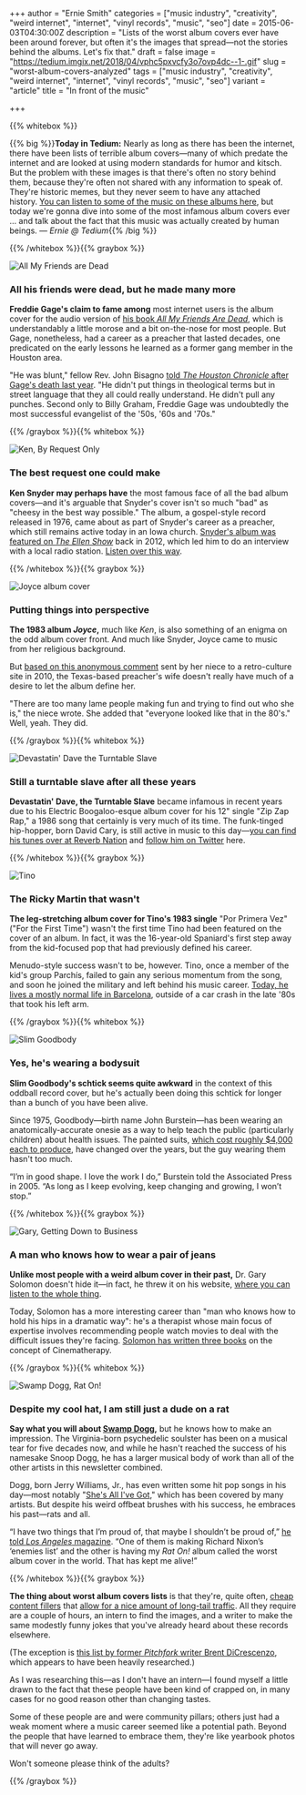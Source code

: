 +++
author = "Ernie Smith"
categories = ["music industry", "creativity", "weird internet", "internet", "vinyl records", "music", "seo"]
date = 2015-06-03T04:30:00Z
description = "Lists of the worst album covers ever have been around forever, but often it's the images that spread—not the stories behind the albums. Let's fix that."
draft = false
image = "https://tedium.imgix.net/2018/04/vphc5pxvcfy3o7ovp4dc--1-.gif"
slug = "worst-album-covers-analyzed"
tags = ["music industry", "creativity", "weird internet", "internet", "vinyl records", "music", "seo"]
variant = "article"
title = "In front of the music"

+++

{{% whitebox %}}

{{% big %}}**Today in Tedium:** Nearly as long as there has been the internet, there have been lists of terrible album covers—many of which predate the internet and are looked at using modern standards for humor and kitsch. But the problem with these images is that there's often no story behind them, because they're often not shared with any information to speak of. They're historic memes, but they never seem to have any attached history. [You can listen to some of the music on these albums here](https://www.youtube.com/watch?v=-jaHEa5omWE), but today we're gonna dive into some of the most infamous album covers ever … and talk about the fact that this music was actually created by human beings. _— Ernie @ Tedium_{{% /big %}}

{{% /whitebox %}}{{% graybox %}}

![All My Friends are Dead](https://tedium.imgix.net/2018/04/f7nljzgi7pmpssqt0cyk.jpg)

### All his friends were dead, but he made many more

**Freddie Gage's claim to fame among** most internet users is the album cover for the audio version of [his book _All My Friends Are Dead_](http://freddiegage.com/books_amfad), which is understandably a little morose and a bit on-the-nose for most people. But Gage, nonetheless, had a career as a preacher that lasted decades, one predicated on the early lessons he learned as a former gang member in the Houston area.

"He was blunt," fellow Rev. John Bisagno [told _The Houston Chronicle_ after Gage's death last year](http://www.chron.com/news/houston-deaths/article/Freddie-Gage-Houston-teen-gang-leader-turned-5758870.php). "He didn't put things in theological terms but in street language that they all could really understand. He didn't pull any punches. Second only to Billy Graham, Freddie Gage was undoubtedly the most successful evangelist of the '50s, '60s and '70s."

{{% /graybox %}}{{% whitebox %}}

![Ken, By Request Only](https://tedium.imgix.net/2018/04/lstmsi4oibxavxw7usso.jpg)

### The best request one could make

**Ken Snyder may perhaps have** the most famous face of all the bad album covers—and it's arguable that Snyder's cover isn't so much "bad" as "cheesy in the best way possible." The album, a gospel-style record released in 1976, came about as part of Snyder's career as a preacher, which still remains active today in an Iowa church. [Snyder's album was featured on _The Ellen Show_](https://www.youtube.com/watch?v=iXFT8AwEss4) back in 2012, which led him to do an interview with a local radio station. [Listen over this way](http://kiwaradio.com/local-news/sheldon-pastors-record-album-cover-featured-on-ellen-show/).

{{% /whitebox %}}{{% graybox %}}

![Joyce album cover](https://tedium.imgix.net/2018/04/wf27oocozsdpfycrn6fn.jpg)

### Putting things into perspective

**The 1983 album _Joyce_,** much like _Ken_, is also something of an enigma on the odd album cover front. And much like Snyder, Joyce came to music from her religious background.

But [based on this anonymous comment](http://www.retrospace.org/2010/01/joyce-drake-mystery-unraveled.html) sent by her niece to a retro-culture site in 2010, the Texas-based preacher's wife doesn't really have much of a desire to let the album define her.

"There are too many lame people making fun and trying to find out who she is," the niece wrote. She added that "everyone looked like that in the 80's." Well, yeah. They did.

{{% /graybox %}}{{% whitebox %}}

![Devastatin' Dave the Turntable Slave](https://tedium.imgix.net/2018/04/t6rfivjw7sw0djeumtdx.jpg)

### Still a turntable slave after all these years

**Devastatin' Dave, the Turntable Slave** became infamous in recent years due to his Electric Boogaloo-esque album cover for his 12" single "Zip Zap Rap," a 1986 song that certainly is very much of its time. The funk-tinged hip-hopper, born David Cary, is still active in music to this day—[you can find his tunes over at Reverb Nation](http://www.reverbnation.com/devastatindavetheturntableslave) and [follow him on Twitter](https://twitter.com/davestatendave) here.

{{% /whitebox %}}{{% graybox %}}

![Tino](https://tedium.imgix.net/2018/04/yh91exdzifiziyyleeow.jpg)

### The Ricky Martin that wasn't

**The leg-stretching album cover for Tino's 1983 single** "Por Primera Vez" ("For the First Time") wasn't the first time Tino had been featured on the cover of an album. In fact, it was the 16-year-old Spaniard's first step away from the kid-focused pop that had previously defined his career.

Menudo-style success wasn't to be, however. Tino, once a member of the kid's group Parchís, failed to gain any serious momentum from the song, and soon he joined the military and left behind his music career. [Today, he lives a mostly normal life in Barcelona](http://www.imdb.com/name/nm0273193/?ref_=tt_ov_st), outside of a car crash in the late '80s that took his left arm.

{{% /graybox %}}{{% whitebox %}}

![Slim Goodbody](https://tedium.imgix.net/2018/04/zs6elg0qjlq8lsubpppm.jpg)

### Yes, he's wearing a bodysuit

**Slim Goodbody's schtick seems quite awkward** in the context of this oddball record cover, but he's actually been doing this schtick for longer than a bunch of you have been alive.

Since 1975, Goodbody—birth name John Burstein—has been wearing an anatomically-accurate onesie as a way to help teach the public (particularly children) about health issues. The painted suits, [which cost roughly $4,000 each to produce](http://www.nbcnews.com/id/8475072/site/todayshow/ns/today-entertainment/t/slim-goodbody-still-educating-children/), have changed over the years, but the guy wearing them hasn't too much.

“I’m in good shape. I love the work I do,” Burstein told the Associated Press in 2005. “As long as I keep evolving, keep changing and growing, I won’t stop.”

{{% /whitebox %}}{{% graybox %}}

![Gary, Getting Down to Business](https://tedium.imgix.net/2018/04/givonbunaddsxfapsyyk.jpg)

### A man who knows how to wear a pair of jeans

**Unlike most people with a weird album cover in their past,** Dr. Gary Solomon doesn't hide it—in fact, he threw it on his website, [where you can listen to the whole thing](http://www.cinema-therapy.com/music.html).

Today, Solomon has a more interesting career than "man who knows how to hold his hips in a dramatic way": he's a therapist whose main focus of expertise involves recommending people watch movies to deal with the difficult issues they're facing. [Solomon has written three books](http://amzn.to/1RI0GE7) on the concept of Cinematherapy.

{{% /graybox %}}{{% whitebox %}}

![Swamp Dogg, Rat On!](https://tedium.imgix.net/2018/04/n90q9lvl8zvujqj69dh4.jpg)

### Despite my cool hat, I am still just a dude on a rat

**Say what you will about [Swamp Dogg](http://www.swampdogg.net/),** but he knows how to make an impression. The Virginia-born psychedelic soulster has been on a musical tear for five decades now, and while he hasn't reached the success of his namesake Snoop Dogg, he has a larger musical body of work than all of the other artists in this newsletter combined.

Dogg, born Jerry Williams, Jr., has even written some hit pop songs in his day—most notably "[She's All I've Got](https://www.youtube.com/watch?v=gzVPlcaG8KA)," which has been covered by many artists. But despite his weird offbeat brushes with his success, he embraces his past—rats and all.

“I have two things that I’m proud of, that maybe I shouldn’t be proud of,” [he told _Los Angeles_ magazine](http://www.lamag.com/culturefiles/the-most-successful-failure-in-the-us-rides-a-giant-albino-rat-meet-swamp-dogg/). “One of them is making Richard Nixon’s ‘enemies list’ and the other is having my _Rat On!_ album called the worst album cover in the world. That has kept me alive!”

{{% /whitebox %}}{{% graybox %}}

**The thing about worst album covers lists** is that they're, quite often, [cheap content fillers](http://www.southflorida.com/wsfl-even-more-worst-albums-photogallery.html) that [allow for a nice amount of long-tail traffic](http://www.mirror.co.uk/usvsth3m/12-absolute-worst-album-covers-5541520). All they require are a couple of hours, an intern to find the images, and a writer to make the same modestly funny jokes that you've already heard about these records elsewhere.

(The exception is [this list by former _Pitchfork_ writer Brent DiCrescenzo](http://pitchfork.com/features/staff-lists/6194-the-worst-record-covers-of-all-time/), which appears to have been heavily researched.)

As I was researching this—as I don't have an intern—I found myself a little drawn to the fact that these people have been kind of crapped on, in many cases for no good reason other than changing tastes.

Some of these people are and were community pillars; others just had a weak moment where a music career seemed like a potential path. Beyond the people that have learned to embrace them, they're like yearbook photos that will never go away.

Won't someone please think of the adults?

{{% /graybox %}}